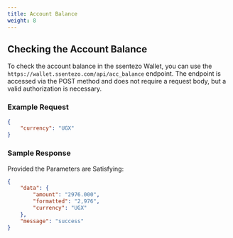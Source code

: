 ```yaml
---
title: Account Balance
weight: 8
---
```


## Checking the Account Balance

To check the account balance in the ssentezo Wallet, you can use the `https://wallet.ssentezo.com/api/acc_balance` endpoint. The endpoint is accessed via the POST method and does not require a request body, but a valid authorization is necessary.

### Example Request

```json
{
    "currency": "UGX"
}
```
### Sample Response 

Provided the Parameters are Satisfying:

```json
{
    "data": {
        "amount": "2976.000",
        "formatted": "2,976",
        "currency": "UGX"
    },
    "message": "success"
}

```
